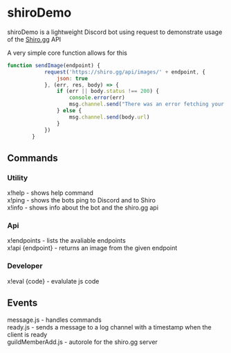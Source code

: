 # shiroDemo
shiroDemo is a lightweight Discord bot using request to demonstrate usage of the [Shiro.gg](https://shirogg/api.endpoints) API  

A very simple core function allows for this

```js
function sendImage(endpoint) {
            request('https://shiro.gg/api/images/' + endpoint, {
                json: true
            }, (err, res, body) => {
                if (err || body.status !== 200) {
                    console.error(err)
                    msg.channel.send("There was an error fetching your image, please try again later.")
                } else {
                    msg.channel.send(body.url)
                }
            })
        }
```
  
## Commands   
  
### Utility  
x!help - shows help command   
x!ping - shows the bots ping to Discord and to Shiro  
x!info - shows info about the bot and the shiro.gg api

### Api  
x!endpoints - lists the avaliable endpoints  
x!api {endpoint} - returns an image from the given endpoint
   
### Developer  
x!eval {code} - evalulate js code  
    
 ## Events  
 
 message.js - handles commands  
 ready.js - sends a message to a log channel with a timestamp when the client is ready  
 guildMemberAdd.js - autorole for the shiro.gg server
